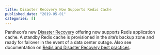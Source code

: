 ```yaml
---
title: Disaster Recovery Now Supports Redis Cache
published_date: "2019-05-01"
categories: []
---
```

Pantheon’s new [Disaster Recovery](https://pantheon.io/features/disaster-recovery) offering now supports Redis application cache. A standby Redis cache is provisioned in the site’s backup zone and ready for failover in the event of a data center outage. Also see documentation on [Redis and Disaster Recovery best practices](/multizone-failover#redis-and-multizone-failover-best-practices).
